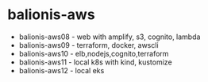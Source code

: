 # balionis-aws

* balionis-aws08 - web with amplify, s3, cognito, lambda
* balionis-aws09 - terraform, docker, awscli
* balionis-aws10 - elb,nodejs,cognito,terraform
* balionis-aws11 - local k8s with kind, kustomize
* balionis-aws12 - local eks 


